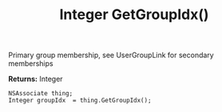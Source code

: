 ﻿---
uid: crmscript_ref_NSAssociate_GetGroupIdx
title: Integer GetGroupIdx()
intellisense: NSAssociate.GetGroupIdx
keywords: NSAssociate, GetGroupIdx
so.topic: reference
---

Primary group membership, see UserGroupLink for secondary memberships

**Returns:** Integer


```crmscript
NSAssociate thing;
Integer groupIdx  = thing.GetGroupIdx();
```


